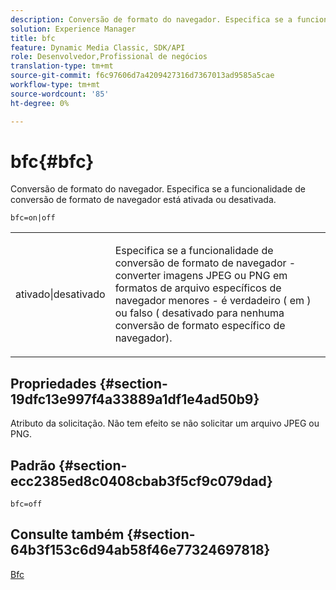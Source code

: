```yaml
---
description: Conversão de formato do navegador. Especifica se a funcionalidade de conversão de formato de navegador está ativada ou desativada.
solution: Experience Manager
title: bfc
feature: Dynamic Media Classic, SDK/API
role: Desenvolvedor,Profissional de negócios
translation-type: tm+mt
source-git-commit: f6c97606d7a4209427316d7367013ad9585a5cae
workflow-type: tm+mt
source-wordcount: '85'
ht-degree: 0%

---
```



# bfc{#bfc}

Conversão de formato do navegador. Especifica se a funcionalidade de conversão de formato de navegador está ativada ou desativada.

`bfc=on|off`

<table id="simpletable_2D23B1B282CD4216AB5BE7E7430D1B3F"> 
 <tr class="strow"> 
  <td class="stentry"> <p> <span class="codeph"> ativado|desativado  </span> </p> </td> 
  <td class="stentry"> <p>Especifica se a funcionalidade de conversão de formato de navegador - converter imagens JPEG ou PNG em formatos de arquivo específicos de navegador menores - é verdadeiro ( <span class="codeph"> em </span>) ou falso ( <span class="codeph"> desativado </span> para nenhuma conversão de formato específico de navegador). </p> </td> 
 </tr> 
</table>

## Propriedades {#section-19dfc13e997f4a33889a1df1e4ad50b9}

Atributo da solicitação. Não tem efeito se não solicitar um arquivo JPEG ou PNG.

## Padrão {#section-ecc2385ed8c0408cbab3f5cf9c079dad}

`bfc=off`

## Consulte também {#section-64b3f153c6d94ab58f46e77324697818}

[Bfc](../../../../../is-api/image-catalog/image-serving-api-ref/c-image-catalog-reference/c-attributes-reference/r-bfc.md#reference-5217a41d9d7447d6b0624077eb38d3de)
